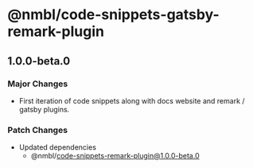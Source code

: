 # @nmbl/code-snippets-gatsby-remark-plugin

## 1.0.0-beta.0

### Major Changes

- First iteration of code snippets along with docs website and remark / gatsby plugins.

### Patch Changes

- Updated dependencies
  - @nmbl/code-snippets-remark-plugin@1.0.0-beta.0
